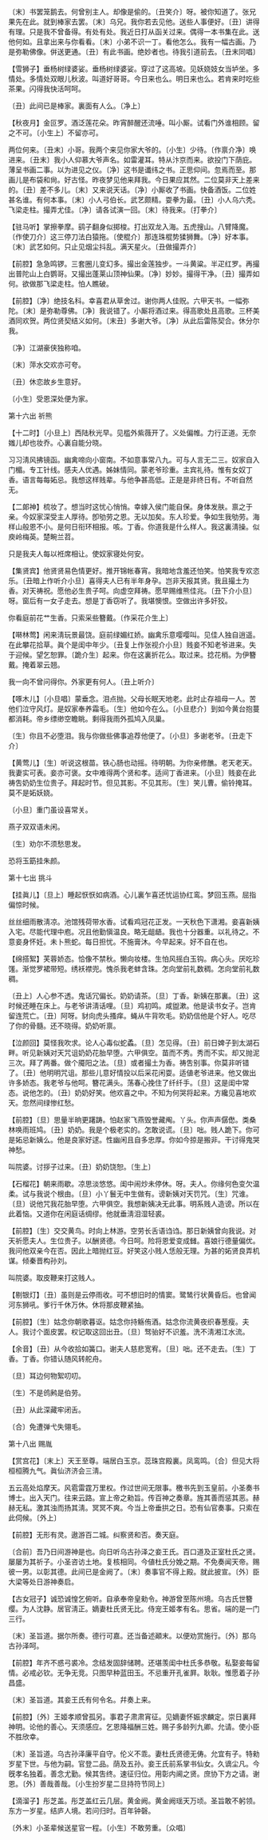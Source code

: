 <!-- { "loadSidebar": true } -->
〔末〕书罢笼鹅去。何曾别主人。却像是偷的。〔丑笑介〕呀。被你知道了。张兄果先在此。就到棒家去罢。〔末〕乌兄。我你若去见他。送些人事便好。〔丑〕讲得有理。只是我不曾备得。有处有处。我近日打从函关过来。偶得一本书集在此。送他何如。且拿出来与你看看。〔末〕小弟不识一丁。看他怎么。我有一幅古画。乃是弥勒佛像。倂送更通。〔丑〕有此书画。绝妙者也。待我引道前去。〔丑末同唱〕 

【雪狮子】垂杨树绿婆娑。垂杨树绿婆娑。穿过了这高坡。见妖娆妓女当垆坐。多情处。多情处双眼儿秋波。叫道好哥哥。今日来也么。明日来也么。若肯来时吃些茶果。闪得我快活呵呵。

〔丑〕此间已是棒家。裏面有人么。〔净上〕 

【秋夜月】金叵罗。酒泛莲花朵。昨宵醉醒还流唾。叫小厮。试看门外谁相顾。留之不可。〔小生上〕不留亦可。

两位何来。〔丑末〕小哥。我两个来见你家大爷的。〔小生〕少待。〔作禀介净〕唤进来。〔丑末〕我小人仰慕大爷声名。如雷灌耳。特从汴京而来。欲投门下荫庇。薄呈书画二事。以为进见之仪。〔净〕这书是谶纬之书。正思仰间。忽焉而至。那画儿是布袋和尙。好古怪。昨夜梦见他来拜我。今日果应其然。二位莫非天上差来的。〔丑〕差不多儿。〔末〕又来说天话。〔净〕小厮收了书画。快备酒饭。二位姓甚名谁。有何本事。〔末〕小人弓伯长。武艺颇精。耍拳为最。〔丑〕小人乌六秃。飞梁走柱。撮弄尤佳。〔净〕请各试演一回。〔末〕待我来。〔打拳介〕 

【驻马听】掌擦拳摩。鹞子翻身似掷梭。打出双龙入海。五虎搜山。八臂降魔。〔作使刀介〕这三停刀法白猿拖。〔使棍介〕那连珠棍势猱狮舞。〔净〕好本事。〔末〕武艺如何。只止见烟尘抖乱。满天星火。〔丑做撮弄介〕 

【前腔】急急鸣锣。三套圈儿变幻多。撮出金莲独步。一斗黄粱。半疋红罗。再撮出普陀山上白鹦哥。又撮出蓬莱山顶神仙果。〔净〕妙妙。撮得干净。〔丑〕撮弄如何。欲做那飞梁走柱。怕人瞧破。

【前腔】〔净〕绝技名科。幸喜君从草舍过。谢你两人佳贶。六甲天书。一幅弥陀。〔末〕是弥勒尊佛。〔净〕我说错了。小厮将酒过来。得高歌处且高歌。三杯美酒同欢贺。两位贤契结义如何。〔末丑〕多谢大爷。〔净〕从此后雷陈契合。休分尔我。

〔净〕江湖豪侠独称咱。

〔末〕萍水交欢亦可夸。

〔丑〕休恋故乡生意好。

〔小生〕受恩深处便为家。 

第十六出
祈熊

【十二时】〔小旦上〕西陆秋光早。见槛外紫薇开了。义处偏帷。力行正道。无奈媸儿却也妆乔。心裏自能分晓。

习习淸风拂镜函。幽禽啼向小窗南。不如意事常八九。可与人言无二三。奴家自入门楣。专工针线。感夫人优遇。姊妹情同。蒙老爷珍重。主宾礼待。惟有女奴丁香。语言每每妬忌。我想这样贱辈。与他争甚高低。正是是非终日有。不听自然无。 

【二郞神】梳妆了。想当时这忧心悄悄。幸嫁入侯门能自保。身体发肤。禀之于亲。今奴家深受主人厚待。卽劬劳之恩。无以加矣。东人珍爱。争如生我劬劳。海样山般恩不小。是何日衔环相报。咳。丁香。你道我是什么样人。我这裏淸操。似庾岭梅英。楚畹兰苕。

只是我夫人每以袵席相让。使奴家寝处何安。 

【集贤宾】他贤贤易色情更好。推开锦帐春宵。我暗地含羞还怕笑。怕笑我专欢恣乐。〔丑暗上作听介小旦〕喜得夫人已有半年身孕。岂非天报其贤。我且撮土为香。对天祷祝。愿他必生贵子呵。向虚空拜祷。愿早赐维熊佳兆。〔丑下介小旦〕呀。窗后有一女子走去。想是丁香窃听了。我堪懊恨。空做出许多奸狡。

你看庭前花艹生香。只索采些簪戴。〔作采花介生上〕 

【啭林莺】闲来淸玩景最饶。庭前绿媚红娇。幽禽乐意嘤嘤叫。见佳人独自逍遥。在此攀花拾草。眞个是闺中年少。〔丑复上作张视介小旦〕贱妾不知老爷进来。失于迎候。望乞恕罪。〔跪介生〕起来。你在这裏折花么。取过来。捻花梢。为伊簪戴。掩着翠云翘。

我一向不曾问得你。外家更有何人。〔丑上听介〕 

【啄木儿】〔小旦唱〕蒙垂念。泪点抛。父母长眠天地老。此时止存祖母一人。苦他们泣守风灯。是奴家奉养霜毛。〔生〕他如今在么。〔小旦悲介〕到如今黄台抱蔓都消耗。帝乡缥缈空瞻眺。剩得我雨外孤鸠入凤巢。

〔生〕你且不必堕泪。我与你做些佛事追荐他便了。〔小旦〕多谢老爷。〔丑走下介〕 

【黄莺儿】〔生〕听说这根苗。铁心肠也动摇。待明朝。为你亲修醮。老天老天。我妻实可表。妾亦可褒。女中难得两个贤和孝。适间丁香进来。〔小旦〕贱妾在此祷吿奶奶生位贵子。拜起时节。但见其影。不见其形。〔生〕笑儿曹。偷铃掩耳。莫不是妬妖娆。

〔小旦〕重门虽设喜常关。

燕子双双语未闲。

〔生〕劝尔不须愁思发。

恐将玉筯挂朱颜。 

第十七出
挑斗

【挂眞儿】〔旦上〕睡起恹恹如病酒。心儿裏乍喜还忧运协红鸾。梦回玉燕。屈指偏惊时候。

丝丝细雨散淸凉。池馆残荷带水香。试看鸡冠花正发。一天秋色下潇湘。妾喜新姨入宅。尽能代理中庖。况且他勤愼温良。略无龃龉。我也十分器重。以礼待之。不意妾身怀妊。未卜熊蛇。每日担忧。不施膏沐。今早起来。好不自在也。 

【绵搭絮】芙蓉娇态。恰像不禁秋。懒向妆楼。生怕风摇白玉钩。病心头。厌吃珍馐。渐觉罗裙带短。绣袄襟兜。愧杀我老蚌含珠。怎向堂前礼数稠。怎向堂前礼数稠。

〔丑上〕人心参不透。鬼话冗偏长。奶奶请茶。〔旦〕丁香。新姨在那裏。〔丑〕这时候还睡在床上。与老爷讲淸话哩。〔旦〕鸡初鸣。咸盥漱。他是读书女子。岂肯留连荒亡。〔丑〕阿呀。豺向虎头搔痒。蝇从牛背吹毛。奶奶信他是个好人。吃尽了你的骨髓。还不晓得。奶奶听禀。 

【泣颜回】莫怪我吹求。论人心毒似蛇蟊。〔旦〕怎见得。〔丑〕前日婢子到太湖石畔。听见新姨对天咒诅奶奶花胎早堕。六甲俱空。苗而不秀。秀而不实。却又抛泥三次。拜了两番。做个魇阳之法。〔旦〕或者撮土为香。祷吿别事。你莫非听错了。〔丑〕他明明咒诅。那些儿意好情投以后采花闲耍。适値老爷进来。他又做出许多娇态。我老爷与他呵。簪花满头。荡春心挽住了纤纤手。〔旦〕这是闺中常态。说他怎的。〔丑〕奶奶好笑。他欢喜之中。不知为何哭将起来。方纔见喜地欢天。忽然间绿惨红愁。

【前腔】〔旦〕思量半晌更躇踌。怕赵家飞燕毁誉藏阄。丫头。你声声僝僽。类桑林唤雨班鸠。〔丑〕奶奶。我是个极老实的。怎敢说谎。〔旦〕咄。贱人跪下。你可是妬忌新姨么。他是良家好逑。性幽闲且自多忠厚。你如今掠是搬非。干讨得鬼哭神愁。

叫院婆。讨拶子过来。〔丑〕奶奶饶恕。〔生上〕 

【石榴花】朝来雨歇。凉思淡悠悠。闺中闹炒未停休。呀。夫人。你缘何色变欠温柔。试与我说个根由。〔旦〕小丫鬟无中生做有。谤新姨对天罚咒。〔生〕咒谁。〔旦〕说他咒我花胎早堕。六甲俱空。我想新姨决无此事。明系贱人造谤。所以在此着恼。又道你在闲庭话绸缪。他就垂淸泪湿轻裘。

【前腔】〔生〕交交黄鸟。时向上林游。空劳长舌语诌诌。那日新姨曾向我说。对天祈愿夫人。生位贵子。以酬贤德。今日呵。险将恩爱变成雠。喜娘行德量偏优。我问他双亲今在否。因此上暗抛红豆。好笑这小贱人恁般无理。为甚的妬贤良弄机谋。倾秦晋构孙刘。

叫院婆。取皮鞭来打这贱人。 

【剔银灯】〔丑〕虽则是云停雨收。可不想旧时的情窦。鹭鸶行状黄昏后。也曾闻河东狮吼。爹行千休万休。休将那皮鞭紧抽。

【前腔】〔生〕姑念你朝歌暮讴。姑念你持觞侑酒。姑念你流黄夜织春葱瘦。夫人。我讨个面皮罢。权记取这回出丑。〔旦〕驽骀好不识羞。洗不淸湘江水流。

【余音】〔丑〕从今收拾如簧口。谢夫人慈悲宽宥。〔旦〕咄。还不走去。〔生〕丁香。丁香。你错认随风转舵舟。

〔旦〕耳边何物絮叨叨。

〔生〕不是鸧鹒是伯劳。

〔丑〕从此深藏牢闭舌。

〔合〕免遭弹弋失翎毛。 

第十八出
赐胤

【赏宫花】〔末上〕天王至尊。端居白玉京。蕊珠宫殿裏。凤鸾鸣。〔合〕但见大将桓桓腾九气。眞仙济济会三淸。

五云高处焰摩天。风雹雷霆万里权。作过世间无限事。檄书先到玉皇前。小圣奏书博士。出入天门。往来云路。宣上帝之勑旨。传百神之奏章。旌其善而惩其恶。赫赫无私。激其浊而扬其淸。冥冥不爽。今当上帝垂拱之日。恐有仙官奏事。只索在此伺候。〔外上〕 

【前腔】无形有灵。遨游百二城。纠察贤和否。奏天庭。

〔合前〕吾乃日间游神是也。向日听乌古孙泽之妾王氏。百口道及正室杜氏之贤。屡屡为其祈子。小圣咨访土地。复核相同。今値杜氏分娩之期。不免奏闻天帝。赐彼一男。以彰其德。此间已是金阙了。〔末〕奏事官不得上殿。就此披宣。〔外〕臣大梁等处日游神奏启。 

【古女冠子】诚恐诚惶乞俯听。自承奉帝皇勑令。神游曾至陈州境。乌古氏世簪缨。为人沈静。居官淸正。嫡妻杜氏贤无比。侍宠王姬孝有名。思省。端的是一门三行。

〔末〕圣旨道。据尔所奏。德行可嘉。还当备述顚末。以便劝赏施行。〔外〕那乌古孙泽呵。 

【前腔】年齐不惑弓裘冷。念结发固辞储聘。还堪羡闺中杜氏多恭敬。私娶妾每留情。必戒必钦。无争无竞。只图早种蓝田玉。不忌重开孔雀屛。耿耿。惟愿着子孙昌盛。

〔末〕圣旨道。其妾王氏有何令名。幷奏上来。 

【前腔】〔外〕王姬孝顺曾孤另。事君子肃肃宵征。见嫡妻怀娠求麟定。崇日裏拜神明。论他的善心。天须感应。乞恩降福酬三姓。赐子多龄列九卿。允请。使小臣不胜欣幸。

〔末〕圣旨道。乌古孙泽廉平自守。伦义不乖。妻杜氏贤德无俦。允宜有子。特勑岁星下世。与他为嗣。官登二品。荫及五孙。妾王氏前系掌书仙女。久谪尘凡。今旣孝名独着。善念尤勤。候其吿终。速征归位。用彰内阃之贤。庶协下方之请。谢恩。〔外〕善哉善哉。〔小生扮岁星二旦持符节同上〕 

【滴溜子】彤芝盖。彤芝盖红云几层。黄金阙。黄金阙瑶天万顷。圣旨敢不躬领。东方一岁星。结庐人境。若问归时。百年钟磬。

〔外末〕小圣辈候送星官一程。〔小生〕不敢劳重。〔众唱〕 

